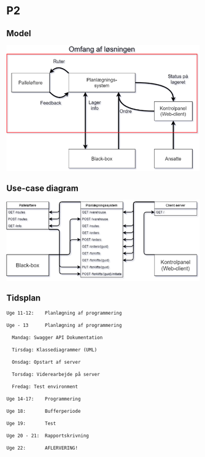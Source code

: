 # P2

## Model
![](model.png)

## Use-case diagram
![](Use_case_diagram.png)

## Tidsplan
```
Uge 11-12:    Planlægning af programmering

Uge - 13      Planlægning af programmering

  Mandag: Swagger API Dokumentation

  Tirsdag: Klassediagrammer (UML)

  Onsdag: Opstart af server

  Torsdag: Viderearbejde på server

  Fredag: Test environment

Uge 14-17:    Programmering

Uge 18:       Bufferperiode

Uge 19:       Test

Uge 20 - 21:  Rapportskrivning

Uge 22:       AFLERVERING!
```
